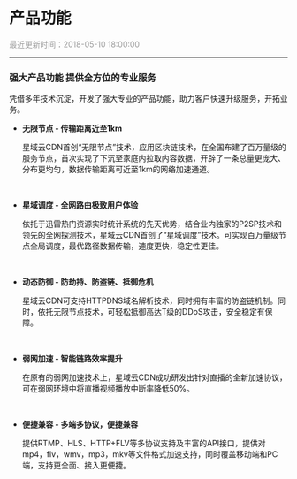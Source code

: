 # **产品功能**

<font color="#999999">最近更新时间：2018-05-10 18:00:00</font>

<hr class="page-header-hr"/>

### **强大产品功能 提供全方位的专业服务**

凭借多年技术沉淀，开发了强大专业的产品功能，助力客户快速升级服务，开拓业务。
<br>

- **无限节点 - 传输距离近至1km**

    星域云CDN首创“无限节点”技术，应用区块链技术，在全国布建了百万量级的服务节点，首次实现了下沉至家庭内拉取内容数据，开辟了一条总量更庞大、分布更均匀，数据传输距离可近至1km的网络加速通道。
<br>

- **星域调度 - 全网路由极致用户体验**

    依托于迅雷热门资源实时统计系统的先天优势，结合业内独家的P2SP技术和领先的全网探测技术，星域云CDN首创了“星域调度”技术。可实现百万量级节点全局调度，最优路径数据传输，速度更快，稳定性更佳。
<br>

- **动态防御 - 防劫持、防盗链、抵御危机**

    星域云CDN可支持HTTPDNS域名解析技术，同时拥有丰富的防盗链机制。同时，依托无限节点技术，可轻松抵御高达T级的DDoS攻击，安全稳定有保障。
<br>

- **弱网加速 - 智能链路效率提升**

    在原有的弱网加速技术上，星域云CDN成功研发出针对直播的全新加速协议，可在弱网环境中将直播视频播放中断率降低50%。
<br>

- **便捷兼容 - 多端多协议，便捷兼容**

    提供RTMP、HLS、HTTP+FLV等多协议支持及丰富的API接口，提供对mp4，flv，wmv，mp3，mkv等文件格式加速支持，同时覆盖移动端和PC端，支持更全面、接入更便捷。